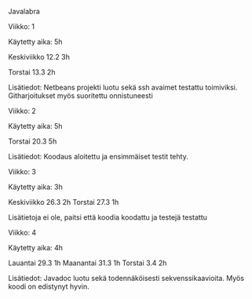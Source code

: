 ﻿Javalabra

Viikko: 1

Käytetty aika: 5h

Keskiviikko 12.2 3h

Torstai 13.3 2h

Lisätiedot: Netbeans projekti luotu sekä ssh avaimet testattu toimiviksi.
Githarjoitukset myös suoritettu onnistuneesti



Viikko: 2

Käytetty aika: 5h

Torstai 20.3 5h

Lisätiedot: Koodaus aloitettu ja ensimmäiset testit tehty.



Viikko: 3

Käytetty aika: 3h

Keskiviikko 26.3 2h
Torstai 27.3 1h

Lisätietoja ei ole, paitsi että koodia koodattu ja testejä testattu



Viikko: 4

Käytetty aika: 4h

Lauantai 29.3 1h
Maanantai 31.3 1h
Torstai 3.4 2h

Lisätiedot: Javadoc luotu sekä todennäköisesti sekvenssikaavioita. Myös koodi on edistynyt hyvin.